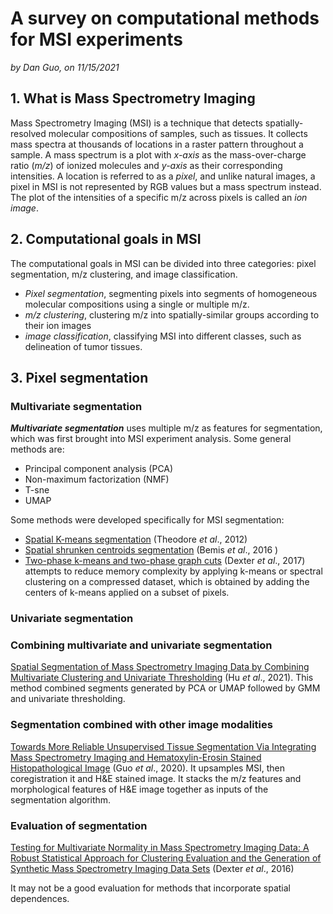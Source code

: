 # A survey on computational methods for MSI experiments
*by Dan Guo, on 11/15/2021*

## 1. What is Mass Spectrometry Imaging

Mass Spectrometry Imaging (MSI) is a technique that detects spatially-resolved molecular compositions of samples, such as tissues. It collects mass spectra at thousands of locations in a raster pattern throughout a sample. A mass spectrum is a plot with *x-axis* as the mass-over-charge ratio (*m/z*) of ionized molecules and *y-axis* as their corresponding intensities. A location is referred to as a *pixel*, and unlike natural images, a pixel in MSI is not represented by RGB values but a mass spectrum instead. The plot of the intensities of a specific m/z across pixels is called an *ion image*.

## 2. Computational goals in MSI

The computational goals in MSI can be divided into three categories: pixel segmentation, m/z clustering, and image classification.
- *Pixel segmentation*, segmenting pixels into segments of homogeneous molecular compositions using a single or multiple m/z.
- *m/z clustering*, clustering m/z into spatially-similar groups according to their ion images
- *image classification*, classifying MSI into different classes, such as delineation of tumor tissues.

## 3. Pixel segmentation

### Multivariate segmentation

***Multivariate segmentation*** uses multiple m/z as features for segmentation, which was first brought into MSI experiment analysis. Some general methods are:

- Principal component analysis (PCA)
- Non-maximum factorization (NMF)
- T-sne 
- UMAP

Some methods were developed specifically for MSI segmentation:

- [Spatial K-means segmentation](https://academic.oup.com/bioinformatics/article/27/13/i230/183028) (Theodore *et al*., 2012)
- [Spatial shrunken centroids segmentation](https://www.mcponline.org/article/S1535-9476(20)33611-2/fulltext) (Bemis *et al*., 2016 )
- [Two-phase k-means and two-phase graph cuts](https://pubs.acs.org/doi/pdf/10.1021/acs.analchem.7b01758) (Dexter *et al*., 2017) attempts to reduce memory complexity by applying k-means or spectral clustering on a compressed dataset, which is obtained by adding the centers of k-means applied on a subset of pixels.


### Univariate segmentation


### Combining multivariate and univariate segmentation

[Spatial Segmentation of Mass Spectrometry Imaging Data by Combining Multivariate Clustering and Univariate Thresholding](https://pubs.acs.org/doi/pdf/10.1021/acs.analchem.0c04798) (Hu *et al*., 2021). This method combined segments generated by PCA or UMAP followed by GMM and univariate thresholding. 

### Segmentation combined with other image modalities 

[Towards More Reliable Unsupervised Tissue Segmentation Via Integrating Mass Spectrometry Imaging and Hematoxylin-Erosin Stained Histopathological Image](https://www.biorxiv.org/content/biorxiv/early/2020/07/17/2020.07.17.208025.full.pdf) (Guo *et al*., 2020). It upsamples MSI, then coregistration it and H&E stained image. It stacks the m/z features and morphological features of H&E image together as inputs of the segmentation algorithm.

### Evaluation of segmentation

[Testing for Multivariate Normality in Mass Spectrometry Imaging Data: A Robust Statistical Approach for Clustering Evaluation and the Generation of Synthetic Mass Spectrometry Imaging Data Sets](https://pubs.acs.org/doi/pdf/10.1021/acs.analchem.6b02139) (Dexter *et al*., 2016)

It may not be a good evaluation for methods that incorporate spatial dependences. 
